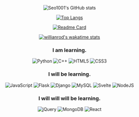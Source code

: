 <div align="center">
  
  ![Seo1001's GitHub stats](https://github-readme-stats.vercel.app/api?username=seo1001&show_icons=true&theme=midnight-purple)
  
  [![Top Langs](https://github-readme-stats.vercel.app/api/top-langs/?username=seo1001&theme=midnight-purple&layout=compact)](https://github.com/seo1001/seo1001)
  
  [![Readme Card](https://github-readme-stats.vercel.app/api/pin/?username=Seo1001&repo=Seo1001&theme=midnight-purple)](https://github.com/Seo1001/Seo1001)
  
  [![willianrod's wakatime stats](https://github-readme-stats.vercel.app/api/wakatime?username=Seo1001&theme=midnight-purple)](https://github.com/Seo1001/Seo1001)
  
  <h3>I am learning.</h3>
  	
  ![Python](https://img.shields.io/badge/python-3670A0?style=for-the-badge&logo=python&logoColor=ffdd54) ![C++](https://img.shields.io/badge/c++-%2300599C.svg?style=for-the-badge&logo=c%2B%2B&logoColor=white) ![HTML5](https://img.shields.io/badge/html5-%23E34F26.svg?style=for-the-badge&logo=html5&logoColor=white) ![CSS3](https://img.shields.io/badge/css3-%231572B6.svg?style=for-the-badge&logo=css3&logoColor=white)
  
 <h3>I will be learning.</h3>
   
 ![JavaScript](https://img.shields.io/badge/javascript-%23323330.svg?style=for-the-badge&logo=javascript&logoColor=%23F7DF1E) ![Flask](https://img.shields.io/badge/flask-%23000.svg?style=for-the-badge&logo=flask&logoColor=white) ![Django](https://img.shields.io/badge/django-%23092E20.svg?style=for-the-badge&logo=django&logoColor=white) ![MySQL](https://img.shields.io/badge/mysql-%2300f.svg?style=for-the-badge&logo=mysql&logoColor=white) ![Svelte](https://img.shields.io/badge/svelte-%23f1413d.svg?style=for-the-badge&logo=svelte&logoColor=white) ![NodeJS](https://img.shields.io/badge/node.js-6DA55F?style=for-the-badge&logo=node.js&logoColor=white)
  
 <h3>I will will will be learning.</h3>
  
 ![jQuery](https://img.shields.io/badge/jquery-%230769AD.svg?style=for-the-badge&logo=jquery&logoColor=white) ![MongoDB](https://img.shields.io/badge/MongoDB-%234ea94b.svg?style=for-the-badge&logo=mongodb&logoColor=white) ![React](https://img.shields.io/badge/react-%2320232a.svg?style=for-the-badge&logo=react&logoColor=%2361DAFB)
 
</div>
